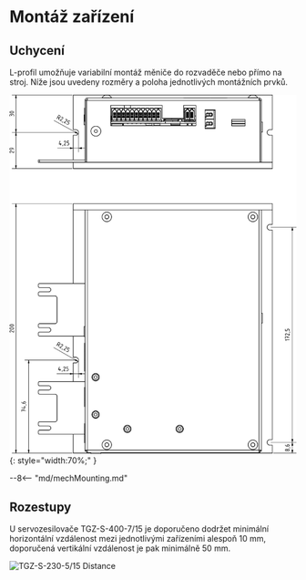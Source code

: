# Montáž zařízení
## Uchycení
L-profil umožňuje variabilní montáž měniče do rozvaděče nebo přímo na stroj. Níže jsou uvedeny rozměry a poloha jednotlivých montážních prvků.

![TGZ-S-400-7/15 Mounting](../img/mounting.webp){: style="width:70%;" }

--8<-- "md/mechMounting.md"

## Rozestupy
U servozesilovače TGZ-S-400-7/15 je doporučeno dodržet minimální horizontální vzdálenost mezi jednotlivými zařízeními alespoň 10 mm, doporučená vertikální vzdálenost je pak minimálně 50 mm.

![TGZ-S-230-5/15 Distance](../../../../source/img/placement1.png)